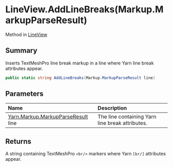 # LineView.AddLineBreaks(Markup.MarkupParseResult)

Method in [LineView](/docs/api/csharp/yarn.unity.legacy.lineview.md)

## Summary


Inserts TextMeshPro line break markup in a line where Yarn line
break attributes appear.


```csharp
public static string AddLineBreaks(Markup.MarkupParseResult line)
```

## Parameters

|Name|Description|
|:---|:---|
|[Yarn.Markup.MarkupParseResult](/docs/api/csharp/yarn.markup.markupparseresult.md) line|The line containing Yarn line break attributes.|

## Returns

A string containing TextMeshPro  <code>&lt;br/&gt;</code>  markers
where Yarn  <code>[br/]</code>  attributes appear.

